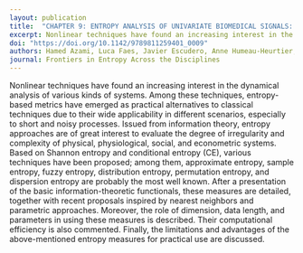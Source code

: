 ```yaml
---
layout: publication
title:  "CHAPTER 9: ENTROPY ANALYSIS OF UNIVARIATE BIOMEDICAL SIGNALS: REVIEW AND COMPARISON OF METHODS"
excerpt: Nonlinear techniques have found an increasing interest in the dynamical analysis of various kinds of systems. Among these techniques, entropy-based metrics have emerged as practical alternatives to classical techniques due to their wide applicability in different scenarios, especially to short and noisy processes.
doi: "https://doi.org/10.1142/9789811259401_0009"
authors: Hamed Azami, Luca Faes, Javier Escudero, Anne Humeau-Heurtier, Luiz E.V. Silva
journal: Frontiers in Entropy Across the Disciplines
---
```

Nonlinear techniques have found an increasing interest in the dynamical analysis of various kinds of systems. Among these techniques, entropy-based metrics have emerged as practical alternatives to classical techniques due to their wide applicability in different scenarios, especially to short and noisy processes. Issued from information theory, entropy approaches are of great interest to evaluate the degree of irregularity and complexity of physical, physiological, social, and econometric systems. Based on Shannon entropy and conditional entropy (CE), various techniques have been proposed; among them, approximate entropy, sample entropy, fuzzy entropy, distribution entropy, permutation entropy, and dispersion entropy are probably the most well known. After a presentation of the basic information-theoretic functionals, these measures are detailed, together with recent proposals inspired by nearest neighbors and parametric approaches. Moreover, the role of dimension, data length, and parameters in using these measures is described. Their computational efficiency is also commented. Finally, the limitations and advantages of the above-mentioned entropy measures for practical use are discussed.
